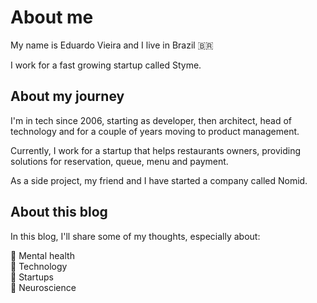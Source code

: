 # About me

My name is Eduardo Vieira and I live in Brazil 🇧🇷

I work for a fast growing startup called Styme.

## About my journey

I'm in tech since 2006, starting as developer, then architect, head of technology and for a couple of years moving to product management.

Currently, I work for a startup that helps restaurants owners, providing solutions for reservation, queue, menu and payment.

As a side project, my friend and I have started a company called Nomid.

## About this blog

In this blog, I'll share some of my thoughts, especially about:

🧘 Mental health  
🤖 Technology  
💼 Startups  
🧠 Neuroscience  
